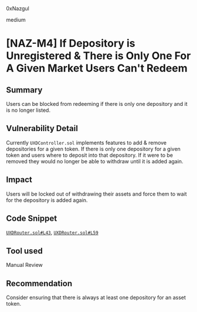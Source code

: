 0xNazgul

medium

# [NAZ-M4] If Depository is Unregistered & There is Only One For A Given Market Users Can't Redeem

## Summary
Users can be blocked from redeeming if there is only one depository and it is no longer listed.

## Vulnerability Detail
Currently `UXDController.sol` implements features to add & remove depositories for a given token. If there is only one depository for a given token and users where to deposit into that depository. If it were to be removed they would no longer be able to withdraw until it is added again.

## Impact
Users will be locked out of withdrawing their assets and force them to wait for the depository is added again.

## Code Snippet
[`UXDRouter.sol#L43`](https://github.com/sherlock-audit/2023-01-uxd/blob/main/contracts/core/UXDRouter.sol#L43), [`UXDRouter.sol#L59`](https://github.com/sherlock-audit/2023-01-uxd/blob/main/contracts/core/UXDRouter.sol#L59)

## Tool used
Manual Review

## Recommendation
Consider ensuring that there is always at least one depository for an asset token.